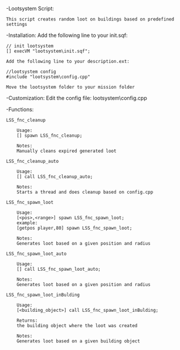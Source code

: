 -Lootsystem Script:

	This script creates random loot on buildings based on predefined settings

-Installation:
	Add the following line to your init.sqf: 

	// init lootsystem
	[] execVM "lootsystem\init.sqf";

	Add the following line to your description.ext: 

	//lootsystem config
	#include "lootsystem\config.cpp"

	Move the lootsystem folder to your mission folder

-Customization:
	Edit the config file:
	lootsystem\config.cpp
	
-Functions:
	
	LSS_fnc_cleanup
	
		Usage:
		[] spawn LSS_fnc_cleanup;
		
		Notes:
		Manually cleans expired generated loot
		
	LSS_fnc_cleanup_auto
	
		Usage:
		[] call LSS_fnc_cleanup_auto;
		
		Notes:
		Starts a thread and does cleanup based on config.cpp

	LSS_fnc_spawn_loot
	
		Usage:
		[<pos>,<range>] spawn LSS_fnc_spawn_loot;
		example:
		[getpos player,80] spawn LSS_fnc_spawn_loot;
		
		Notes:
		Generates loot based on a given position and radius

	LSS_fnc_spawn_loot_auto
	
		Usage:
		[] call LSS_fnc_spawn_loot_auto;

		Notes:
		Generates loot based on a given position and radius

	LSS_fnc_spawn_loot_inBulding
	
		Usage:
		[<building_object>] call LSS_fnc_spawn_loot_inBulding;

		Returns:
		the building object where the loot was created

		Notes:
		Generates loot based on a given building object			

		
	
	
